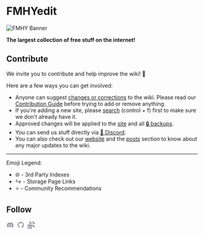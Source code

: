 # FMHYedit

![FMHY Banner](https://external-preview.redd.it/new-fmhy-website-v0-siM0tvJb685u2tZSfXkrpRANBH2IrPuVPDYmNA5Mkv0.jpg?auto=webp&s=a3185c2493e1c4da71863362f10b03c57e232974)

**The largest collection of free stuff on the internet!**

## Contribute

We invite you to contribute and help improve the wiki! 💙

Here are a few ways you can get involved:

* Anyone can suggest [changes or corrections](https://rentry.org/fmhyedit) to the wiki. Please read our [Contribution Guide](https://rentry.co/Contrib-Guide) before trying to add or remove anything.
* If you're adding a new site, please [search](https://raw.githubusercontent.com/fmhy/FMHYedit/main/single-page) (control + f) first to make sure we don't already have it.
* Approved changes will be applied to the [site](https://fmhy.net) and all [🔒 backups](https://github.com/fmhy/FMHY/wiki/Backups).
* You can send us stuff directly via [💬 Discord](https://discord.gg/5W9QJKuPkD).
* You can also check out our [website](https://fmhy.net) and the [posts](https://fmhy.net/posts) section to know about any major updates to the wiki.

***

Emoji Legend:

* 🌐 - 3rd Party Indexes
* ↪️ - Storage Page Links
* ⭐ - Community Recommendations


## Follow

<p valign="center">
  <a href="https://discord.gg/Stz6y6NgNg"><img width="20px" src="./assets/discord.svg" alt="Discord"></a>&nbsp;&nbsp;<a href="https://github.com/fmhy"><img width="20px" src="./assets/github.svg" alt="GitHub"></a>&nbsp;&nbsp;<a href="https://social.fmhy.net/@fmhy"><img width="20px" src="./assets/firefish.svg" alt="Firefish"></a>
</p>
